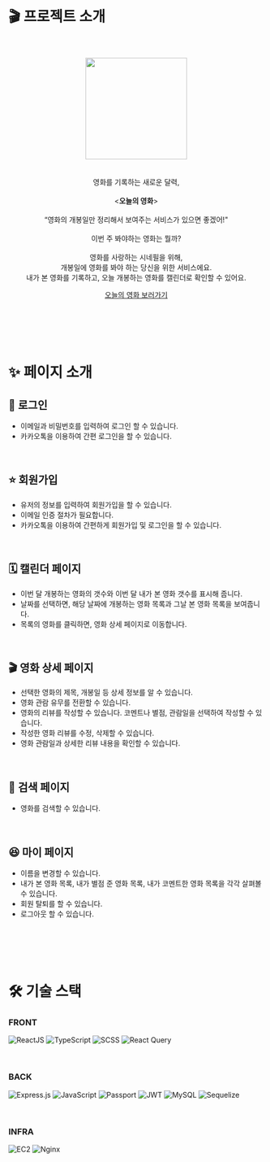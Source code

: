 # 🎬 프로젝트 소개

<p align="center">
<br/>
<br/>
<img src="https://ifh.cc/g/ToBxx6.png" width="200" />
<br/>
<br/>
<br>영화를 기록하는 새로운 달력, </br>
<br> &lt;<strong>오늘의 영화</strong>&gt;</br>
<br>“영화의 개봉일만 정리해서 보여주는 서비스가 있으면 좋겠어!" <br/>
<br>
이번 주 봐야하는 영화는 뭘까?  <br/> <br/>
영화를 사랑하는 시네필을 위해,  <br/>개봉일에 영화를 봐야 하는 당신을 위한 서비스에요.<br/>
내가 본 영화를 기록하고, 오늘 개봉하는 영화를 캘린더로 확인할 수 있어요. <br/>

<p align="center"><a href=http://todaymovie.site>오늘의 영화 보러가기</a></p>
 <br/>
  <br/>

</br>
<br />

# ✨ 페이지 소개

## 🎯 로그인

<ul>
    <li>이메일과 비밀번호를 입력하여 로그인 할 수 있습니다.</li>
    <li>카카오톡을 이용하여 간편 로그인을 할 수 있습니다.</li>
</ul>
<br />

## ⭐ 회원가입

<ul>
    <li>유저의 정보를 입력하여 회원가입을 할 수 있습니다.</li>
    <li>이메일 인증 절차가 필요합니다.</li>
    <li>카카오톡을 이용하여 간편하게 회원가입 및 로그인을 할 수 있습니다.</li>
</ul>
<br />

## 🗓️ 캘린더 페이지

<ul>
    <li>이번 달 개봉하는 영화의 갯수와 이번 달 내가 본 영화 갯수를 표시해 줍니다.</li>
    <li>날짜를 선택하면, 해당 날짜에 개봉하는 영화 목록과 그날 본 영화 목록을 보여줍니다.</li>
    <li>목록의 영화를 클릭하면, 영화 상세 페이지로 이동합니다.</li>
</ul>
<br />

## 🎬 영화 상세 페이지

<ul>
    <li>선택한 영화의 제목, 개봉일 등 상세 정보를 알 수 있습니다.</li>
    <li>영화 관람 유무를 전환할 수 있습니다.</li>
    <li>영화의 리뷰를 작성할 수 있습니다. 코멘트나 별점, 관람일을 선택하여 작성할 수 있습니다.</li>
    <li>작성한 영화 리뷰를 수정, 삭제할 수 있습니다.</li>
    <li>영화 관람일과 상세한 리뷰 내용을 확인할 수 있습니다.</li>
</ul>
<br />

## 🔎 검색 페이지

<ul>
    <li>영화를 검색할 수 있습니다.</li>
</ul>
<br />

## 😆 마이 페이지

<ul>
    <li>이름을 변경할 수 있습니다.</li>
    <li>내가 본 영화 목록, 내가 별점 준 영화 목록, 내가 코멘트한 영화 목록을 각각 살펴볼 수 있습니다.</li>
    <li>회원 탈퇴를 할 수 있습니다.</li>
    <li>로그아웃 할 수 있습니다.</li>
</ul>
<br />

<br />
<br />
<br />

# 🛠️ 기술 스택

### FRONT

![ReactJS](https://img.shields.io/badge/ReactJS-20232A?style=for-the-badge&logo=react&logoColor=61DAFB)
![TypeScript](https://img.shields.io/badge/TypeScript-007ACC?style=for-the-badge&logo=typescript&logoColor=white)
![SCSS](https://img.shields.io/badge/SCSS-CC6699?style=for-the-badge&logo=sass&logoColor=white)
![React Query](https://img.shields.io/badge/React_Query-FF7D00?style=for-the-badge&logo=react-query&logoColor=white)

<br />

### BACK

![Express.js](https://img.shields.io/badge/Express.js-000000?style=for-the-badge&logo=express&logoColor=white)
![JavaScript](https://img.shields.io/badge/JavaScript-F7DF1E?style=for-the-badge&logo=javascript&logoColor=black)
![Passport](https://img.shields.io/badge/Passport-34E27A?style=for-the-badge&logo=passport&logoColor=white)
![JWT](https://img.shields.io/badge/JWT-000000?style=for-the-badge&logo=json-web-tokens&logoColor=white)
![MySQL](https://img.shields.io/badge/MySQL-4479A1?style=for-the-badge&logo=mysql&logoColor=white)
![Sequelize](https://img.shields.io/badge/Sequelize-52B0E7?style=for-the-badge&logo=sequelize&logoColor=white)

<br />

### INFRA

![EC2](https://img.shields.io/badge/Amazon_EC2-232F3E?style=for-the-badge&logo=amazon-aws&logoColor=white)
![Nginx](https://img.shields.io/badge/Nginx-269539?style=for-the-badge&logo=nginx&logoColor=white)

<br />

<br />
